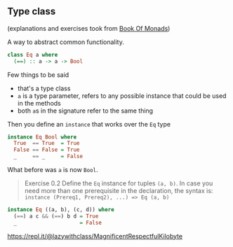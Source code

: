 ## Type class

(explanations and exercises took from [Book Of Monads](https://www.amazon.com/Book-Monads-practice-applied-problems-ebook/dp/B07JNZHYLT))

A way to abstract common functionality.

```Haskell
class Eq a where
  (==) :: a -> a -> Bool
```

Few things to be said

 * that's a type class
 * `a` is a type parameter, refers to any possible instance that could be used in the methods
 * both `a`s in the signature refer to the same thing

Then you define an `instance` that works over the `Eq` type

```Haskell
instance Eq Bool where
  True  == True  = True
  False == False = True
  _     == _     = False
```

What before was `a` is now `Bool`.

> Exercise 0.2 Define the `Eq` instance for tuples `(a, b)`. In case you need more than one
prerequisite in the declaration, the syntax is: `instance (Prereq1, Prereq2), ...) => Eq (a, b)`

```Haskell
instance Eq ((a, b), (c, d)) where
  (==) a c && (==) b d = True
  _                    = False
```

https://repl.it/@lazywithclass/MagnificentRespectfulKilobyte